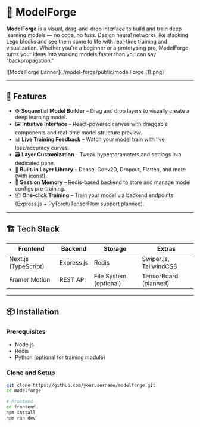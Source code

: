 # 🧠 ModelForge

**ModelForge** is a visual, drag-and-drop interface to build and train deep learning models — no code, no fuss. Design neural networks like stacking Lego blocks and see them come to life with real-time training and visualization. Whether you're a beginner or a prototyping pro, ModelForge turns your ideas into working models faster than you can say "backpropagation."

![ModelForge Banner](./model-forge/public/modelForge (1).png)

---

## 🚀 Features

- ⚙️ **Sequential Model Builder** – Drag and drop layers to visually create a deep learning model.
- 🖼️ **Intuitive Interface** – React-powered canvas with draggable components and real-time model structure preview.
- 📊 **Live Training Feedback** – Watch your model train with live loss/accuracy curves.
- 🗃️ **Layer Customization** – Tweak hyperparameters and settings in a dedicated pane.
- 🧠 **Built-in Layer Library** – Dense, Conv2D, Dropout, Flatten, and more (with icons!).
- 🧵 **Session Memory** – Redis-based backend to store and manage model configs pre-training.
- 📦 **One-click Training** – Train your model via backend endpoints (Express.js + PyTorch/TensorFlow support planned).

---

## 🏗️ Tech Stack

| Frontend             | Backend           | Storage            | Extras                      |
|----------------------|-------------------|---------------------|-----------------------------|
| Next.js (TypeScript) | Express.js        | Redis               | Swiper.js, TailwindCSS      |
| Framer Motion        | REST API          | File System (optional) | TensorBoard (planned)    |

---

## 📦 Installation

### Prerequisites

- Node.js
- Redis
- Python (optional for training module)

### Clone and Setup

```bash
git clone https://github.com/yourusername/modelforge.git
cd modelforge

# Frontend
cd frontend
npm install
npm run dev
